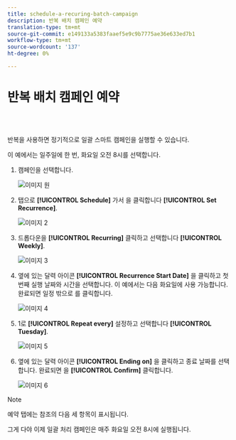 ```yaml
---
title: schedule-a-recuring-batch-campaign
description: 반복 배치 캠페인 예약
translation-type: tm+mt
source-git-commit: e149133a5383faaef5e9c9b7775ae36e633ed7b1
workflow-type: tm+mt
source-wordcount: '137'
ht-degree: 0%

---
```



# 반복 배치 캠페인 예약

<br> 

반복을 사용하면 정기적으로 일괄 스마트 캠페인을 실행할 수 있습니다.

이 예에서는 일주일에 한 번, 화요일 오전 8시를 선택합니다.

1. 캠페인을 선택합니다.

   ![이미지 원](/help/sky/assets/smart-campaigns/schedule-a-recurring-batch-campaign/schedule-a-recurring-batch-campaign-1.png)

1. 탭으로 **[!UICONTROL Schedule]** 가서 을 클릭합니다 **[!UICONTROL Set Recurrence]**.

   ![이미지 2](/help/sky/assets/smart-campaigns/schedule-a-recurring-batch-campaign/schedule-a-recurring-batch-campaign-2.png)

1. 드롭다운을 **[!UICONTROL Recurring]** 클릭하고 선택합니다 **[!UICONTROL Weekly]**.

   ![이미지 3](/help/sky/assets/smart-campaigns/schedule-a-recurring-batch-campaign/schedule-a-recurring-batch-campaign-3.png)

1. 옆에 있는 달력 아이콘 **[!UICONTROL Recurrence Start Date]** 을 클릭하고 첫 번째 실행 날짜와 시간을 선택합니다. 이 예에서는 다음 화요일에 사용 가능합니다. 완료되면 일정 밖으로 를 클릭합니다.

   ![이미지 4](/help/sky/assets/smart-campaigns/schedule-a-recurring-batch-campaign/schedule-a-recurring-batch-campaign-4.png)

1. 1로 **[!UICONTROL Repeat every]** 설정하고 선택합니다 **[!UICONTROL Tuesday]**.

   ![이미지 5](/help/sky/assets/smart-campaigns/schedule-a-recurring-batch-campaign/schedule-a-recurring-batch-campaign-5.png)

1. 옆에 있는 달력 아이콘 **[!UICONTROL Ending on]** 을 클릭하고 종료 날짜를 선택합니다. 완료되면 을 **[!UICONTROL Confirm]** 클릭합니다.

   ![이미지 6](/help/sky/assets/smart-campaigns/schedule-a-recurring-batch-campaign/schedule-a-recurring-batch-campaign-6.png)

>[!NOTE]
>
>예약 탭에는 참조의 다음 세 항목이 표시됩니다.

그게 다야 이제 일괄 처리 캠페인은 매주 화요일 오전 8시에 실행됩니다.

